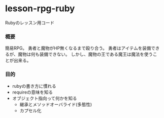 # lesson-rpg-ruby
Rubyのレッスン用コード

### 概要
簡易RPG。
勇者と魔物がHP無くなるまで殴り合う。
勇者はアイテムを装備できるが、魔物は何も装備できない。
しかし、魔物の王である魔王は魔法を使うことが出来る。

### 目的
- rubyの書き方に慣れる
- requireの意味を知る
- オブジェクト指向って何かを知る
    - 継承とメソッドオーバライド(多態性)
    - カプセル化

